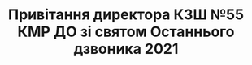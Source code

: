 ﻿---
title: Привітання директора КЗШ №55 КМР ДО зі святом Останнього дзвоника 2021
---

<youtube id="WAR3Fxyn7GA" />
